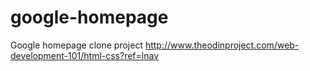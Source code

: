 # google-homepage
Google homepage clone project
http://www.theodinproject.com/web-development-101/html-css?ref=lnav